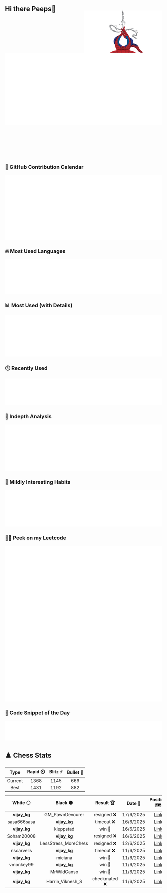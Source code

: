 ## Hi there Peeps👋

<p style="text-align: right; margin-top: -40px; position: relative; top: 15px;">
  <img src="./assets/spidertocat.png" width="250" height="250" alt="Spider-Ham swinging" align="right">
</p>

<div style="position: relative; width: 100%; height: auto;">
  <img src="./metrics.classic.svg" alt="Metrics" style="position: relative; top: -100px; left: 0; z-index: 1; display: block;">
</div>

### 📅 GitHub Contribution Calendar

![Half-year](./metrics.plugin.isocalendar.svg)

### 🔥 Most Used Languages
![Most Used](metrics.plugin.languages.svg)

### 📊 Most Used (with Details)
![Most Used Details](metrics.plugin.languages.details.svg)

### 🕒 Recently Used
![Recently Used](metrics.plugin.languages.recent.svg)

### 📌 Indepth Analysis
![Indepth](metrics.plugin.languages.indepth.svg)

### 🧠 Mildly Interesting Habits

![Habits Facts](./metrics.plugin.habits.facts.svg)

### 🧑‍💻 Peek on my Leetcode 

![LeetCode Stats](metrics.plugin.leetcode.svg)

### 📝 Code Snippet of the Day

![Code Snippet](./metrics.plugin.code.svg)

## ♟️ Chess Stats

<!--START_SECTION:chessStats-->
<!-- Automatically generated with https://github.com/Balastrong/chess-stats-action -->

| Type | Rapid ⏲️ | Blitz ⚡ | Bullet 🔫 |
|:---:|:---:|:---:|:---:|
| Current | 1368 | 1145 | 669 |
| Best | 1431 | 1192 | 882 |

| White ⚪ | Black ⚫ | Result 🏆 | Date 📅 | Position 🗺️ | Type 🕕 |
|:---:|:---:|:---:|:---:|:---:|:---:|
| **vijay_kg** | GM_PawnDevourer | resigned ❌ | 17/6/2025 | <a href="http://www.ee.unb.ca/cgi-bin/tervo/fen.pl?select=r4rk1/1bp2ppp/8/p5B1/1b1N4/7P/5PP1/6K1 w - - 0 24">Link</a> | Blitz |
| sasa666sasa | **vijay_kg** | timeout ❌ | 16/6/2025 | <a href="http://www.ee.unb.ca/cgi-bin/tervo/fen.pl?select=r6r/3q1p2/P1k1p2p/3p4/B2P4/2N1B1Q1/1PP3K1/R4R2 b - - 2 34">Link</a> | Blitz |
| **vijay_kg** | kleppstad | win 🥇 | 16/6/2025 | <a href="http://www.ee.unb.ca/cgi-bin/tervo/fen.pl?select=8/6p1/3Q3k/p6p/2P2P2/1P5P/P5PK/8 b - - 0 39">Link</a> | Blitz |
| Soham20008 | **vijay_kg** | resigned ❌ | 16/6/2025 | <a href="http://www.ee.unb.ca/cgi-bin/tervo/fen.pl?select=rn4Q1/4p3/2p1k1p1/p4b2/PpqP4/8/1PP2PPP/2KR3R b - - 5 22">Link</a> | Blitz |
| **vijay_kg** | LessStress_MoreChess | resigned ❌ | 12/6/2025 | <a href="http://www.ee.unb.ca/cgi-bin/tervo/fen.pl?select=r1bq1rk1/4ppb1/p2p1np1/2pN3p/1p2P2P/1PPB4/PB1PnPPN/R3K2R w KQ - 0 14">Link</a> | Blitz |
| nscarvelis | **vijay_kg** | timeout ❌ | 11/6/2025 | <a href="http://www.ee.unb.ca/cgi-bin/tervo/fen.pl?select=8/6kp/p1R3p1/8/4p2b/4P2P/B5P1/6K1 b - - 0 38">Link</a> | Blitz |
| **vijay_kg** | miciana | win 🥇 | 11/6/2025 | <a href="http://www.ee.unb.ca/cgi-bin/tervo/fen.pl?select=r1b1kbQ1/1pp3pp/p2p1p2/3N4/4P3/4B3/Pq3PPP/R4RK1 b q - 1 14">Link</a> | Blitz |
| vmonkey99 | **vijay_kg** | win 🥇 | 11/6/2025 | <a href="http://www.ee.unb.ca/cgi-bin/tervo/fen.pl?select=rq3rk1/3n2p1/1p2p2p/5p1n/1PNP3B/1Q3Pb1/4B1P1/5R1K w - - 0 24">Link</a> | Blitz |
| **vijay_kg** | MrWildGanso | win 🥇 | 11/6/2025 | <a href="http://www.ee.unb.ca/cgi-bin/tervo/fen.pl?select=rn2kbnr/p1p2ppp/8/1b6/3Qp3/4N3/PPP2PPP/RNB1K2R w KQkq - 0 10">Link</a> | Blitz |
| **vijay_kg** | Harrin_Viknesh_S | checkmated ❌ | 11/6/2025 | <a href="http://www.ee.unb.ca/cgi-bin/tervo/fen.pl?select=rk6/1p2Q3/p7/2pBp3/4P3/8/PP3PP1/K3q3 w - - 1 27">Link</a> | Rapid |

<!--END_SECTION:chessStats-->
